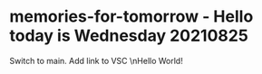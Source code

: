 # memories-for-tomorrow - Hello today is Wednesday 20210825
Switch to main.
Add link to VSC
\nHello World!


